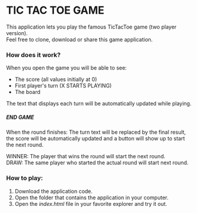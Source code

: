 <h1>TIC TAC TOE GAME</h1>

This application lets you play the famous TicTacToe game (two player version).<br/>
Feel free to clone, download or share this game application.

<h3>How does it work?</h3>

When you open the game you will be able to see:
- The score (all values initially at 0)
- First player's turn (X STARTS PLAYING)
- The board

The text that displays each turn will be automatically updated while playing.

<h5>END GAME</h5>

When the round finishes: The turn text will be replaced by the final result, the score will be automatically updated and a button will show up to start the next round.

WINNER: The player that wins the round will start the next round.<br/>
DRAW: The same player who started the actual round will start next round.

<h3>How to play:</h3>

1. Download the application code.
2. Open the folder that contains the application in your computer.
3. Open the <i>index.html</i> file in your favorite explorer and try it out.
